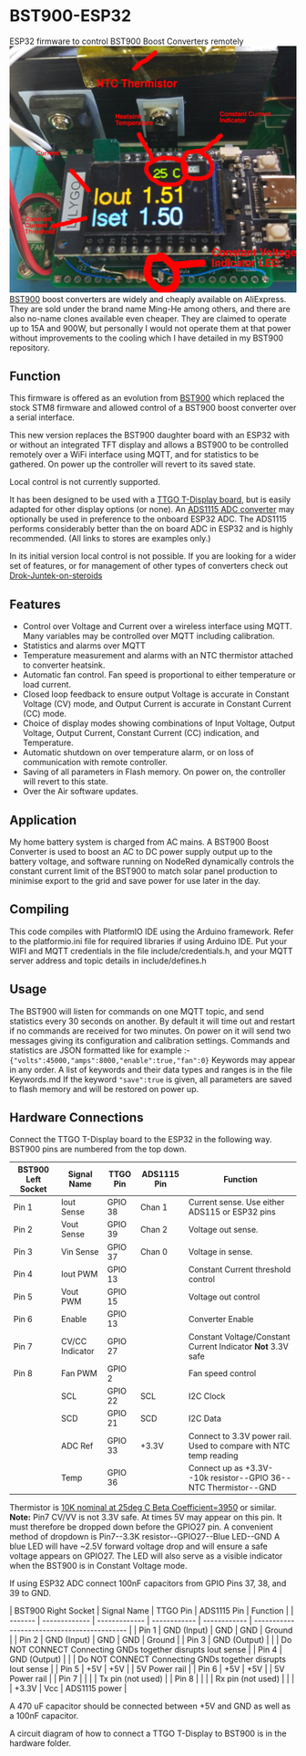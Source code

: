 # BST900-ESP32
ESP32 firmware to control BST900 Boost Converters remotely
![BST900-ESP32](https://github.com/delboy711/BST900-ESP32/blob/main/images/IMG_20211011_142715.jpg)
[BST900](aliexpress.com/item/32838432319.html) boost converters are widely and cheaply available on AliExpress. They are sold under the brand name Ming-He among others, and there are also no-name clones available even cheaper.
They are claimed to operate up to 15A and 900W, but personally I would not operate them at that power without improvements to the cooling which I have detailed in my BST900 repository.

## Function
This firmware is offered as an evolution from [BST900](https://github.com/delboy711/BST900) which replaced the stock STM8 firmware and allowed control of a BST900 boost converter over a serial interface.

This new version replaces the BST900 daughter board with an ESP32 with or without an integrated TFT display and allows a BST900 
to be controlled remotely over a WiFi interface using MQTT, and for statistics to be gathered.
On power up the controller will revert to its saved state.

Local control is not currently supported. 

It has been designed to be used with a [TTGO T-Display board](aliexpress.com/item/33050667207.html), but is easily adapted for other display options (or none). An [ADS1115 ADC converter](aliexpress.com/item/32648046830.html) may optionally be used in preference to the onboard ESP32 ADC. The ADS1115 performs considerably better than the on board ADC in ESP32 and is highly recommended.
(All links to stores are examples only.)

In its initial version local control is not possible. If you are looking for a wider set of features, or for management of other types of converters check out 
[Drok-Juntek-on-steroids](https://github.com/rin67630/Drok-Juntek-on-steroids)

## Features

* Control over Voltage and Current over a wireless interface using MQTT.  Many variables may be controlled over MQTT including calibration.
* Statistics and alarms over MQTT
* Temperature measurement and alarms with an NTC thermistor attached to converter heatsink.
* Automatic fan control. Fan speed is proportional to either temperature or load current.
* Closed loop feedback to ensure output Voltage is accurate in Constant Voltage (CV) mode, and Output Current is accurate in Constant Current (CC) mode.
* Choice of display modes showing combinations of Input Voltage, Output Voltage, Output Current, Constant Current (CC) indication, and Temperature.
* Automatic shutdown on over temperature alarm, or on loss of communication with remote controller.
* Saving of all parameters in Flash memory. On power on, the controller will revert to this state.
* Over the Air software updates.


## Application
My home battery system is charged from AC mains. A BST900 Boost Converter is used to boost an AC to DC power supply output up to the battery voltage, and software
 running on NodeRed dynamically controls the constant current limit of the BST900 to match solar panel production to minimise export to the grid and save power for use later in the day.

## Compiling
This code compiles with PlatformIO IDE using the Arduino framework. Refer to the platformio.ini file for required libraries if using Arduino IDE.
Put your WIFI and MQTT credentials in the file include/credentials.h, and your MQTT server address and topic details in include/defines.h


## Usage
The BST900 will listen for commands on one MQTT topic, and send statistics every 30 seconds on another. By default it will time out and restart if no commands are 
received for two minutes. On power on it will send two messages giving its configuration and calibration settings.
Commands and statistics are JSON formatted like for example :-
```{"volts":45000,"amps":8000,"enable":true,"fan":0}```
Keywords may appear in any order. A list of keywords and their data types and ranges is in the file Keywords.md
If the keyword `"save":true` is given, all parameters are saved to flash memory and will be restored on power up.

## Hardware Connections
Connect the TTGO T-Display board to the ESP32 in the following way. BST900 pins are numbered from the top down.

|BST900 Left Socket | Signal Name  | TTGO Pin | ADS1115 Pin | Function |
| ------- | ------------- | -------------- | --------------- | ----------------------------------------------- |
| Pin 1   | Iout Sense    | GPIO 38        | Chan 1          | Current sense. Use either ADS115 or ESP32 pins | 
| Pin 2   | Vout Sense    | GPIO 39        | Chan 2          | Voltage out sense. |
| Pin 3   | Vin Sense     | GPIO 37        | Chan 0          | Voltage in sense. |
| Pin 4   | Iout PWM      | GPIO 13        |                 | Constant Current threshold control |
| Pin 5   | Vout PWM      | GPIO 15        |                 | Voltage out control |
| Pin 6   | Enable        | GPIO 13        |                 | Converter Enable |
| Pin 7   | CV/CC Indicator | GPIO 27      |                 | Constant Voltage/Constant Current Indicator **Not** 3.3V safe|
| Pin 8   | Fan PWM       | GPIO 2         |                 | Fan speed control |
|         |   SCL         | GPIO 22        | SCL             | I2C Clock |
|         |   SCD         | GPIO 21        | SCD             | I2C Data |
|         | ADC Ref       | GPIO 33        | +3.3V           | Connect to 3.3V power rail. Used to compare with NTC temp reading |
|         | Temp          | GPIO 36        |                 | Connect up as +3.3V--10k resistor--GPIO 36--NTC Thermistor--GND |

Thermistor is [10K nominal at 25deg C Beta Coefficient=3950](https://lcsc.com/product-detail/NTC-Thermistors_Nanjing-Shiheng-Elec-MF52A103J3950-A1_C123378.html) or similar.
**Note:** Pin7 CV/VV is not 3.3V safe. At times 5V may appear on this pin. It must therefore be dropped down before the GPIO27 pin. A convenient method of dropdown is Pin7--3.3K resistor--GPIO27--Blue LED--GND
A blue LED will have ~2.5V forward voltage drop and will ensure a safe voltage appears on GPIO27. 
The LED will also serve as a visible indicator when the BST900 is in Constant Voltage mode.


If using ESP32 ADC connect 100nF capacitors from GPIO Pins 37, 38, and 39 to GND.
 

| BST900 Right Socket | Signal Name | TTGO Pin | ADS1115 Pin | Function |
| ------- | ------------- | ------------- | ------------ | ------------ | ------------------------------------------- |
| Pin 1 | GND (Input)  | GND   | GND | Ground | 
| Pin 2 | GND (Input)  | GND   | GND | Ground |
| Pin 3 | GND (Output) |       |     | Do NOT CONNECT Connecting GNDs together disrupts Iout sense |
| Pin 4 | GND (Output) |       |     | Do NOT CONNECT Connecting GNDs together disrupts Iout sense |
| Pin 5 | +5V          | +5V   |     | 5V Power rail  |
| Pin 6 | +5V          | +5V   |     | 5V Power rail  |
| Pin 7 |              |       |     | Tx pin (not used) |
| Pin 8 |              |       |     | Rx pin (not used) |
|       |              | +3.3V | Vcc | ADS1115 power |

A 470 uF capacitor should be connected between +5V and GND as well as a 100nF capacitor.

A circuit diagram of how to connect a TTGO T-Display to BST900 is in the hardware folder.


